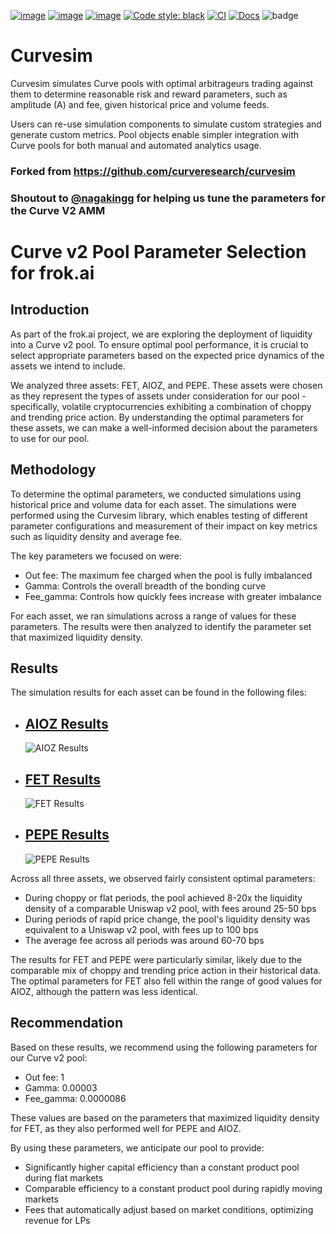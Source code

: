 [![image](https://img.shields.io/pypi/v/curvesim.svg)](https://pypi.org/project/curvesim/)
[![image](https://img.shields.io/pypi/l/curvesim.svg)](https://pypi.org/project/curvesim/)
[![image](https://img.shields.io/pypi/pyversions/curvesim.svg)](https://pypi.org/project/curvesim/)
[![Code style: black](https://img.shields.io/badge/code%20style-black-000000.svg)](https://github.com/psf/black)
[![CI](https://github.com/curveresearch/curvesim/actions/workflows/CI.yml/badge.svg)](https://github.com/curveresearch/curvesim/actions/workflows/CI.yml)
[![Docs](https://readthedocs.org/projects/curvesim/badge/?version=latest)](https://curvesim.readthedocs.io/en/latest)
![badge](https://img.shields.io/endpoint?url=https://gist.githubusercontent.com/chanhosuh/3da3c072e081f4509ebdd09c63e6ede5/raw/curvesim_coverage_badge.json)


# Curvesim
Curvesim simulates Curve pools with optimal arbitrageurs trading against them to determine reasonable risk and reward parameters, such as amplitude (A) and fee, given historical price and volume feeds.

Users can re-use simulation components to simulate custom strategies and generate custom metrics.  Pool objects enable simpler integration with Curve pools for both manual and automated analytics usage.

### Forked from https://github.com/curveresearch/curvesim
### Shoutout to [@nagakingg](https://github.com/nagakingg) for helping us tune the parameters for the Curve V2 AMM

# Curve v2 Pool Parameter Selection for frok.ai

## Introduction

As part of the frok.ai project, we are exploring the deployment of liquidity into a Curve v2 pool. To ensure optimal pool performance, it is crucial to select appropriate parameters based on the expected price dynamics of the assets we intend to include.

We analyzed three assets: FET, AIOZ, and PEPE. These assets were chosen as they represent the types of assets under consideration for our pool - specifically, volatile cryptocurrencies exhibiting a combination of choppy and trending price action. By understanding the optimal parameters for these assets, we can make a well-informed decision about the parameters to use for our pool.

## Methodology

To determine the optimal parameters, we conducted simulations using historical price and volume data for each asset. The simulations were performed using the Curvesim library, which enables testing of different parameter configurations and measurement of their impact on key metrics such as liquidity density and average fee.

The key parameters we focused on were:

- Out fee: The maximum fee charged when the pool is fully imbalanced
- Gamma: Controls the overall breadth of the bonding curve
- Fee_gamma: Controls how quickly fees increase with greater imbalance

For each asset, we ran simulations across a range of values for these parameters. The results were then analyzed to identify the parameter set that maximized liquidity density.

## Results

The simulation results for each asset can be found in the following files:

- ## [AIOZ Results](results/html/aioz_summary_grids.html)
  ![AIOZ Results](/results/images/aioz-results.png)

- ## [FET Results](results/html/fet_summary_grids.html)
  ![FET Results](/results/images/fet-results.png)

- ## [PEPE Results](results/html/pepe_summary_grids.html)
  ![PEPE Results](/results/images/pepe-results.png)

Across all three assets, we observed fairly consistent optimal parameters:

- During choppy or flat periods, the pool achieved 8-20x the liquidity density of a comparable Uniswap v2 pool, with fees around 25-50 bps
- During periods of rapid price change, the pool's liquidity density was equivalent to a Uniswap v2 pool, with fees up to 100 bps
- The average fee across all periods was around 60-70 bps

The results for FET and PEPE were particularly similar, likely due to the comparable mix of choppy and trending price action in their historical data. The optimal parameters for FET also fell within the range of good values for AIOZ, although the pattern was less identical.

## Recommendation

Based on these results, we recommend using the following parameters for our Curve v2 pool:

- Out fee: 1
- Gamma: 0.00003
- Fee_gamma: 0.0000086

These values are based on the parameters that maximized liquidity density for FET, as they also performed well for PEPE and AIOZ.

By using these parameters, we anticipate our pool to provide:

- Significantly higher capital efficiency than a constant product pool during flat markets
- Comparable efficiency to a constant product pool during rapidly moving markets
- Fees that automatically adjust based on market conditions, optimizing revenue for LPs
